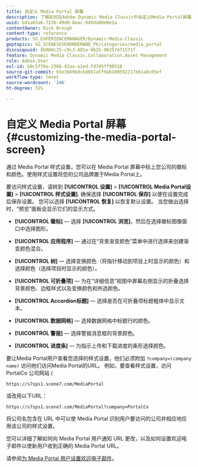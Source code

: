 ```yaml
---
title: 自定义 Media Portal 屏幕
description: 了解如何在Adobe Dynamic Media Classic中自定义Media Portal屏幕。
uuid: bd1a65a6-723b-49d0-8eac-849da00e0e1a
contentOwner: Rick Brough
content-type: reference
products: SG_EXPERIENCEMANAGER/Dynamic-Media-Classic
geptopics: SG_SCENESEVENONDEMAND_PK/categories/media_portal
discoiquuid: 8b000c25-c9c3-481e-9b25-96257471571f
feature: Dynamic Media Classic,Collaboration,Asset Management
role: Admin,User
exl-id: b0c5f70a-2388-42aa-a1ed-fd745ff90518
source-git-commit: 65e3b69bdcbd651a5f9ab100592217e61a8c05ef
workflow-type: tm+mt
source-wordcount: '346'
ht-degree: 32%

---
```


# 自定义 Media Portal 屏幕{#customizing-the-media-portal-screen}

通过 Media Portal 样式设置，您可以在 Media Portal 屏幕中标上您公司的徽标和颜色。使用样式设置将您的公司品牌置于Media Portal上。

要访问样式设置，请转到 **[!UICONTROL 设置]** > **[!UICONTROL Media Portal设置]** > **[!UICONTROL 样式设置]**. 确保选择 **[!UICONTROL 保存]** 以便在设置完成后保存设置。 您可以选择 **[!UICONTROL 恢复]** 以恢复默认设置。 当您做出选择时，“预览”面板会显示它们的显示方式。

* **[!UICONTROL 徽标]**  — 选择 **[!UICONTROL 浏览]**，然后在选择徽标图像窗口中选择图形。

* **[!UICONTROL 应用程序]**  — 通过在“背景渐变颜色”菜单中进行选择来创建渐变颜色混合。

* **[!UICONTROL 树]**  — 选择变换颜色（将指针移动到项目上时显示的颜色）和选择颜色（选择项目时显示的颜色）。

* **[!UICONTROL 可折叠项]**  — 为在“详细信息”视图中屏幕右侧显示的折叠选择背景颜色、边框样式以及变换颜色和所选颜色。

* **[!UICONTROL Accordion标题]**  — 选择是否在可折叠项标题粗体中显示文本。

* **[!UICONTROL 数据网格]**  — 选择数据网格中标题行的颜色。

* **[!UICONTROL 警报]**  — 选择警报消息框的背景颜色。

* **[!UICONTROL 进度条]**  — 为指示上传和下载进度的条形选择颜色。

要让Media Portal用户查看您选择的样式设置，他们必须附加 `?company=(company name)` 访问他们访问Media Portal的URL。 例如，要查看样式设置，访问 PortalCo 公司网站 (

`https://s7sps1.scene7.com/MediaPortal`

请改用以下URL：

`https://s7sps1.scene7.com/MediaPortal?company=PortalCo`

将公司名包含在 URL 中可以使 Media Portal 识别用户要访问的公司并相应地应用该公司的样式设置。

您可以详细了解如何向 Media Portal 用户通知 URL 更改，以及如何设置欢迎电子邮件以使新用户收到正确的 Media Portal URL。

请参阅[为 Media Portal 用户设置欢迎电子邮件](adding-media-portal-users.md#setting_up_the_welcome_e_mail_message_for_media_portal_users)。
